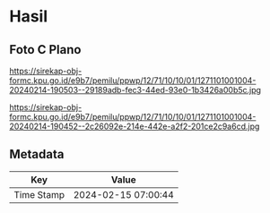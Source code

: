 # Hasil

## Foto C Plano

https://sirekap-obj-formc.kpu.go.id/e9b7/pemilu/ppwp/12/71/10/10/01/1271101001004-20240214-190503--29189adb-fec3-44ed-93e0-1b3426a00b5c.jpg

https://sirekap-obj-formc.kpu.go.id/e9b7/pemilu/ppwp/12/71/10/10/01/1271101001004-20240214-190452--2c26092e-214e-442e-a2f2-201ce2c9a6cd.jpg


## Metadata

| Key        | Value               |
| ---------- | ------------------- |
| Time Stamp | 2024-02-15 07:00:44 |



